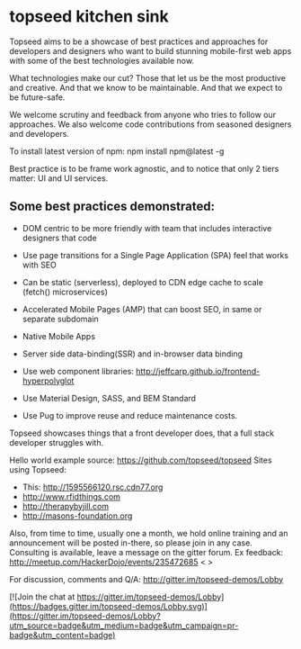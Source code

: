 # topseed kitchen sink

Topseed aims to be a showcase of best practices and approaches for developers and designers who want to build stunning mobile-first web apps with some of the best technologies available now.

What technologies make our cut? Those that let us be the most
productive and creative. And that we know to be maintainable. And that we expect 
to be future-safe.

We welcome scrutiny and feedback from anyone who tries to follow our approaches. 
We also welcome code contributions from seasoned designers and developers.

To install latest version of npm: npm install npm@latest -g

Best practice is to be frame work agnostic, and to notice that only 2 tiers matter: UI and UI services.

## Some best practices demonstrated:
- DOM centric to be more friendly with team that includes interactive designers that code
- Use page transitions for a Single Page Application (SPA) feel that works with SEO
- Can be static (serverless), deployed to CDN edge cache to scale (fetch() microservices)
- Accelerated Mobile Pages (AMP) that can boost SEO, in same or separate subdomain
- Native Mobile Apps 
- Server side data-binding(SSR) and in-browser data binding
- Use web component libraries: <http://jeffcarp.github.io/frontend-hyperpolyglot>

- Use Material Design, SASS, and BEM Standard
- Use Pug to improve reuse and reduce maintenance costs.

Topseed showcases things that a front developer does, that a full stack developer struggles with. 

Hello world example source: <https://github.com/topseed/topseed>
Sites using Topseed:
- This: <http://1595566120.rsc.cdn77.org>
- <http://www.rfidthings.com>
- <http://therapybyjill.com>
- <http://masons-foundation.org>


Also, from time to time, usually one a month, we hold online training and an announcement will be posted in-there, so please join in any case. 
Consulting is available, leave a message on the gitter forum.
Ex feedback: <http://meetup.com/HackerDojo/events/235472685>
< >

For discussion, comments and Q/A: http://gitter.im/topseed-demos/Lobby

[![Join the chat at https://gitter.im/topseed-demos/Lobby](https://badges.gitter.im/topseed-demos/Lobby.svg)](https://gitter.im/topseed-demos/Lobby?utm_source=badge&utm_medium=badge&utm_campaign=pr-badge&utm_content=badge)
